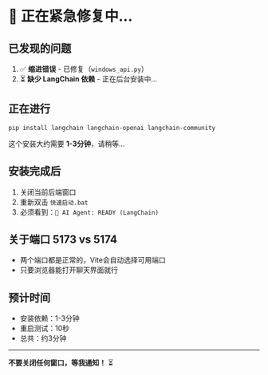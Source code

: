 # 🚨 正在紧急修复中...

## 已发现的问题
1. ✅ **缩进错误** - 已修复（`windows_api.py`）
2. ⏳ **缺少 LangChain 依赖** - 正在后台安装中...

## 正在进行
```
pip install langchain langchain-openai langchain-community
```

这个安装大约需要 **1-3分钟**，请稍等...

## 安装完成后
1. 关闭当前后端窗口
2. 重新双击 `快速启动.bat`
3. 必须看到：`🤖 AI Agent: READY (LangChain)`

## 关于端口 5173 vs 5174
- 两个端口都是正常的，Vite会自动选择可用端口
- 只要浏览器能打开聊天界面就行

## 预计时间
- 安装依赖：1-3分钟
- 重启测试：10秒
- 总共：约3分钟

---
**不要关闭任何窗口，等我通知！** ⏳
